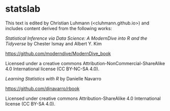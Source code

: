 # statslab

This text is edited by Christian Luhmann (<cluhmann.github.io>) and includes content derived from the following works:

_Statistical Inference via Data Science: A ModernDive into R and the Tidyverse_ by Chester Ismay and Albert Y. Kim

https://github.com/moderndive/ModernDive_book

Licensed under a creative commons Attribution-NonCommercial-ShareAlike 4.0 International license (CC BY-NC-SA 4.0).

_Learning Statistics with R_ by Danielle Navarro

https://github.com/djnavarro/rbook

Licensed under creative commons Attribution-ShareAlike 4.0 International license (CC BY-SA 4.0).